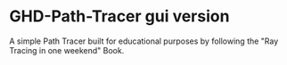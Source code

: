 # GHD-Path-Tracer gui version
A simple Path Tracer built for educational purposes by following the "Ray Tracing in one weekend" Book.
